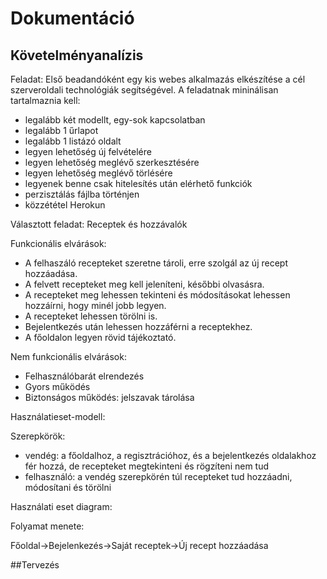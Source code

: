 # Dokumentáció

## Követelményanalízis

Feladat: 
Első beadandóként  egy kis  webes alkalmazás elkészítése a cél szerveroldali technológiák segítségével. 
A feladatnak mininálisan tartalmaznia kell:

- legalább két modellt, egy-sok kapcsolatban
- legalább 1 űrlapot
- legalább 1 listázó oldalt
- legyen lehetőség új felvételére
- legyen lehetőség meglévő szerkesztésére
- legyen lehetőség meglévő törlésére
- legyenek benne csak hitelesítés után elérhető funkciók
- perzisztálás fájlba történjen
- közzététel Herokun

Választott feladat: Receptek és hozzávalók

Funkcionális elvárások:
- A felhaszáló recepteket szeretne tároli, erre szolgál az új recept hozzáadása.
- A felvett recepteket meg kell jeleníteni, későbbi olvasásra.
- A recepteket meg lehessen tekinteni és módosításokat lehessen hozzáírni, hogy minél jobb legyen.
- A recepteket lehessen törölni is.
- Bejelentkezés után lehessen hozzáférni a receptekhez.
- A főoldalon legyen rövid tájékoztató.

Nem funkcionális elvárások:
- Felhasználóbarát elrendezés
- Gyors működés
- Biztonságos működés: jelszavak tárolása

Használatieset-modell:

Szerepkörök:
- vendég: a főoldalhoz, a regisztrációhoz, és a bejelentkezés oldalakhoz fér hozzá, de recepteket megtekinteni és rögzíteni nem tud
- felhasználó: a vendég szerepkörén túl recepteket tud hozzáadni, módosítani és törölni

Használati eset diagram:



Folyamat menete:

Főoldal->Bejelenkezés->Saját receptek->Új recept hozzáadása

##Tervezés

